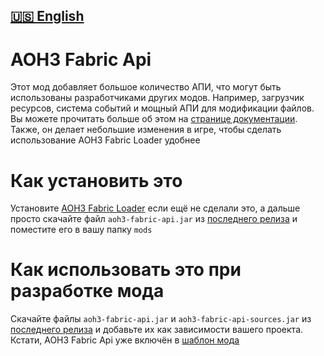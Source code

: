 [🇺🇸 English](https://github.com/MushroomMif/aoh3-fabric-api/blob/master/README.md)
-----
AOH3 Fabric Api
====
Этот мод добавляет большое количество АПИ, что могут быть использованы 
разработчиками других модов. Например, загрузчик ресурсов, система событий и
мощный АПИ для модификации файлов.
Вы можете прочитать больше об этом на
[странице документации](https://github.com/MushroomMif/aoh3-fabric-api/blob/master/DOCS_RU.md).
Также, он делает небольшие изменения в игре, чтобы сделать использование 
AOH3 Fabric Loader удобнее

# Как установить это
Установите [AOH3 Fabric Loader](https://github.com/MushroomMif/aoh3-fabric-loader)
если ещё не сделали это, а дальше просто скачайте файл `aoh3-fabric-api.jar` из
[последнего релиза](https://github.com/MushroomMif/aoh3-fabric-api/releases/latest)
и поместите его в вашу папку `mods`

# Как использовать это при разработке мода
Скачайте файлы `aoh3-fabric-api.jar` и `aoh3-fabric-api-sources.jar` из
[последнего релиза](https://github.com/MushroomMif/aoh3-fabric-api/releases/latest)
и добавьте их как зависимости вашего проекта. 
Кстати, AOH3 Fabric Api уже включён в 
[шаблон мода](https://github.com/MushroomMif/example-aoh3-fabric-mod)
